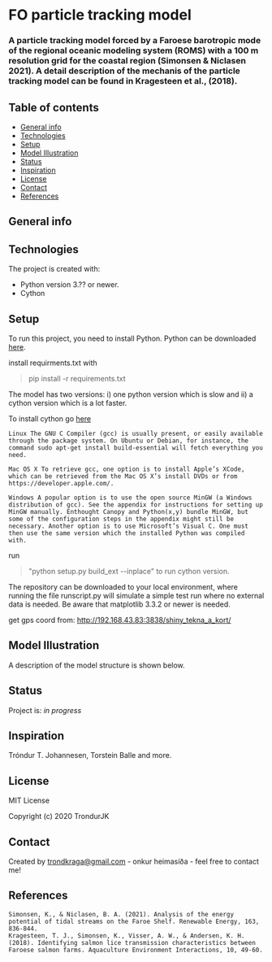 # FO particle tracking model

### A particle tracking model forced by a Faroese barotropic mode of the regional oceanic modeling system (ROMS) with a 100 m resolution grid for the coastal region (Simonsen & Niclasen 2021). A detail description of the mechanis of the particle tracking model can be found in Kragesteen et al., (2018). 


## Table of contents
* [General info](#general-info)
* [Technologies](#technologies)
* [Setup](#setup)
* [Model Illustration](#model-illustration)
* [Status](#status)
* [Inspiration](#inspiration)
* [License](#license)
* [Contact](#contact)
* [References](#references)


## General info

	
## Technologies
The project is created with:
* Python version 3.?? or newer.
* Cython
	
## Setup
To run this project, you need to install Python. Python can be downloaded [here](https://www.python.org/downloads/).

install requirments.txt with 
>pip install -r requirements.txt

The model has two versions: i) one python version which is slow and ii) a cython version which is a lot faster.

To install cython go [here](https://cython.readthedocs.io/en/stable/src/quickstart/install.html)


    Linux The GNU C Compiler (gcc) is usually present, or easily available through the package system. On Ubuntu or Debian, for instance, the command sudo apt-get install build-essential will fetch everything you need.

    Mac OS X To retrieve gcc, one option is to install Apple’s XCode, which can be retrieved from the Mac OS X’s install DVDs or from https://developer.apple.com/.

    Windows A popular option is to use the open source MinGW (a Windows distribution of gcc). See the appendix for instructions for setting up MinGW manually. Enthought Canopy and Python(x,y) bundle MinGW, but some of the configuration steps in the appendix might still be necessary. Another option is to use Microsoft’s Visual C. One must then use the same version which the installed Python was compiled with.



run 
>"python setup.py build_ext --inplace" to run cython version.

The repository can be downloaded to your local environment, where running the file runscript.py will simulate a simple test run where no external data is needed. Be aware that matplotlib 3.3.2 or newer is needed.

get gps coord from: http://192.168.43.83:3838/shiny_tekna_a_kort/

    
## Model Illustration    
A description of the model structure is shown below.

## Status
Project is: _in progress_

## Inspiration
Tróndur T. Johannesen, Torstein Balle and more.

## License
MIT License

Copyright (c) 2020 TrondurJK

## Contact
Created by [trondkraga@gmail.com](https://github.com/TrondurJK) - onkur heimasíða - feel free to contact me!

## References
    Simonsen, K., & Niclasen, B. A. (2021). Analysis of the energy potential of tidal streams on the Faroe Shelf. Renewable Energy, 163, 836-844.
    Kragesteen, T. J., Simonsen, K., Visser, A. W., & Andersen, K. H. (2018). Identifying salmon lice transmission characteristics between Faroese salmon farms. Aquaculture Environment Interactions, 10, 49-60.